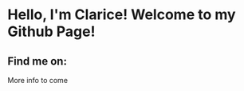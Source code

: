 <h1>Hello, I'm Clarice! Welcome to my Github Page!</h1>
<h2>Find me on:</h2>
<div>
  <p>More info to come</p>
</div>

